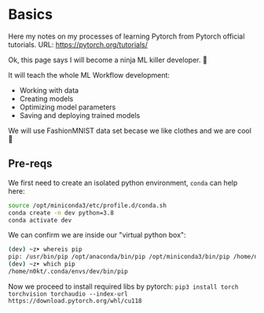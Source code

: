 # Basics
Here my notes on my processes of learning Pytorch from Pytorch official tutorials.
URL: https://pytorch.org/tutorials/

Ok, this page says I will become a ninja ML killer developer. :ninja:

It will teach the whole ML Workflow development:
- Working with data
- Creating models
- Optimizing model parameters
- Saving and deploying trained models

We will use FashionMNIST data set becase we like clothes and we are cool :shirt:


## Pre-reqs

We first need to create an isolated python environment, `conda` can help here:
```bash
source /opt/miniconda3/etc/profile.d/conda.sh
conda create -n dev python=3.8
conda activate dev
```

We can confirm we are inside our "virtual python box":
```bash
(dev) ~z➤ whereis pip
pip: /usr/bin/pip /opt/anaconda/bin/pip /opt/miniconda3/bin/pip /home/n0kt/.conda/envs/dev/bin/pip /home/n0kt/.local/bin/pip /usr/share/man/man1/pip.1.gz
(dev) ~z➤ which pip
/home/n0kt/.conda/envs/dev/bin/pip
```

Now we proceed to install required libs by pytorch:
`pip3 install torch torchvision torchaudio --index-url https://download.pytorch.org/whl/cu118 `
